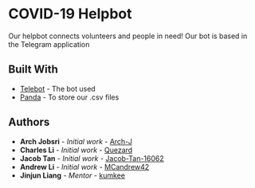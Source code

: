 # COVID-19 Helpbot

Our helpbot connects volunteers and people in need! Our bot is based in the Telegram application

## Built With

* [Telebot](https://pypi.org/project/telebot/) - The bot used
* [Panda](https://pandas.pydata.org/) - To store our .csv files

## Authors

* **Arch Jobsri** - *Initial work* - [Arch-J](https://github.com/Arch-J)
* **Charles Li** - *Initial work* - [Quezard](https://github.com/Quezard)
* **Jacob Tan** - *Initial work* - [Jacob-Tan-16062](https://github.com/Jacob-Tan-16062)
* **Andrew Li** - *Initial work* - [MCandrew42](https://github.com/MCandrew42)
* **Jinjun Liang** - *Mentor* - [kumkee](https://github.com/kumkee)
